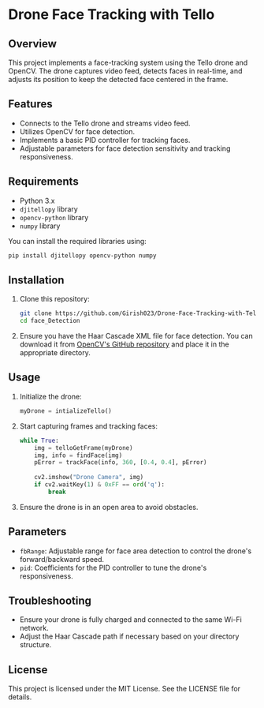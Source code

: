 # Drone Face Tracking with Tello

## Overview

This project implements a face-tracking system using the Tello drone and OpenCV. The drone captures video feed, detects faces in real-time, and adjusts its position to keep the detected face centered in the frame. 

## Features

- Connects to the Tello drone and streams video feed.
- Utilizes OpenCV for face detection.
- Implements a basic PID controller for tracking faces.
- Adjustable parameters for face detection sensitivity and tracking responsiveness.

## Requirements

- Python 3.x
- `djitellopy` library
- `opencv-python` library
- `numpy` library

You can install the required libraries using:

```bash
pip install djitellopy opencv-python numpy
```

## Installation

1. Clone this repository:
   ```bash
   git clone https://github.com/Girish023/Drone-Face-Tracking-with-Tello.git
   cd face_Detection
   ```

2. Ensure you have the Haar Cascade XML file for face detection. You can download it from [OpenCV's GitHub repository](https://github.com/opencv/opencv/blob/master/data/haarcascades/haarcascade_frontalface_default.xml) and place it in the appropriate directory.

## Usage

1. Initialize the drone:
   ```python
   myDrone = intializeTello()
   ```

2. Start capturing frames and tracking faces:
   ```python
   while True:
       img = telloGetFrame(myDrone)
       img, info = findFace(img)
       pError = trackFace(info, 360, [0.4, 0.4], pError)
       
       cv2.imshow("Drone Camera", img)
       if cv2.waitKey(1) & 0xFF == ord('q'):
           break
   ```

3. Ensure the drone is in an open area to avoid obstacles.

## Parameters

- `fbRange`: Adjustable range for face area detection to control the drone's forward/backward speed.
- `pid`: Coefficients for the PID controller to tune the drone's responsiveness.

## Troubleshooting

- Ensure your drone is fully charged and connected to the same Wi-Fi network.
- Adjust the Haar Cascade path if necessary based on your directory structure.

## License

This project is licensed under the MIT License. See the LICENSE file for details.
